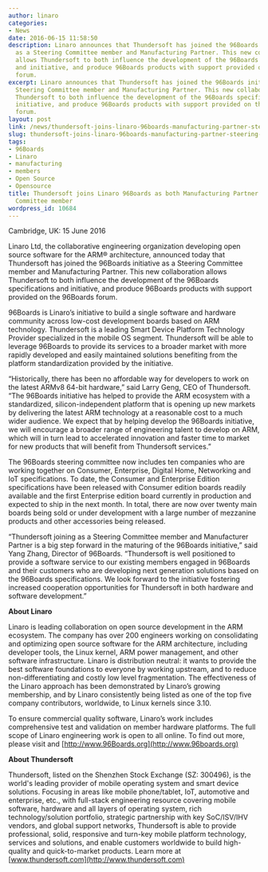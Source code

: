 ```yaml
---
author: linaro
categories:
- News
date: 2016-06-15 11:58:50
description: Linaro announces that Thundersoft has joined the 96Boards initiative
  as a Steering Committee member and Manufacturing Partner. This new collaboration
  allows Thundersoft to both influence the development of the 96Boards specifications
  and initiative, and produce 96Boards products with support provided on the 96Boards
  forum.
excerpt: Linaro announces that Thundersoft has joined the 96Boards initiative as a
  Steering Committee member and Manufacturing Partner. This new collaboration allows
  Thundersoft to both influence the development of the 96Boards specifications and
  initiative, and produce 96Boards products with support provided on the 96Boards
  forum.
layout: post
link: /news/thundersoft-joins-linaro-96boards-manufacturing-partner-steering-committee-member/
slug: thundersoft-joins-linaro-96boards-manufacturing-partner-steering-committee-member
tags:
- 96Boards
- Linaro
- manufacturing
- members
- Open Source
- Opensource
title: Thundersoft joins Linaro 96Boards as both Manufacturing Partner and Steering
  Committee member
wordpress_id: 10684
---
```


Cambridge, UK: 15 June 2016

Linaro Ltd, the collaborative engineering organization developing open source software for the ARM® architecture, announced today that Thundersoft has joined the 96Boards initiative as a Steering Committee member and Manufacturing Partner. This new collaboration allows Thundersoft to both influence the development of the 96Boards specifications and initiative, and produce 96Boards products with support provided on the 96Boards forum.

96Boards is Linaro’s initiative to build a single software and hardware community across low-cost development boards based on ARM technology. Thundersoft is a leading Smart Device Platform Technology Provider specialized in the mobile OS segment. Thundersoft will be able to leverage 96Boards to provide its services to a broader market with more rapidly developed and easily maintained solutions benefiting from the platform standardization provided by the initiative.

“Historically, there has been no affordable way for developers to work on the latest ARMv8 64-bit hardware,” said Larry Geng, CEO of Thundersoft. “The 96Boards initiative has helped to provide the ARM ecosystem with a standardized, silicon-independent platform that is opening up new markets by delivering the latest ARM technology at a reasonable cost to a much wider audience. We expect that by helping develop the 96Boards initiative, we will encourage a broader range of engineering talent to develop on ARM, which will in turn lead to accelerated innovation and faster time to market for new products that will benefit from Thundersoft services.”

The 96Boards steering committee now includes ten companies who are working together on Consumer, Enterprise, Digital Home, Networking and IoT specifications. To date, the Consumer and Enterprise Edition specifications have been released with Consumer edition boards readily available and the first Enterprise edition board currently in production and expected to ship in the next month. In total, there are now over twenty main boards being sold or under development with a large number of mezzanine products and other accessories being released.

“Thundersoft joining as a Steering Committee member and Manufacturer Partner is a big step forward in the maturing of the 96Boards initiative,” said Yang Zhang, Director of 96Boards. “Thundersoft is well positioned to provide a software service to our existing members engaged in 96Boards and their customers who are developing next generation solutions based on the 96Boards specifications. We look forward to the initiative fostering increased cooperation opportunities for Thundersoft in both hardware and software development.”

**About Linaro**

Linaro is leading collaboration on open source development in the ARM ecosystem. The company has over 200 engineers working on consolidating and optimizing open source software for the ARM architecture, including developer tools, the Linux kernel, ARM power management, and other software infrastructure. Linaro is distribution neutral: it wants to provide the best software foundations to everyone by working upstream, and to reduce non-differentiating and costly low level fragmentation. The effectiveness of the Linaro approach has been demonstrated by Linaro’s growing membership, and by Linaro consistently being listed as one of the top five company contributors, worldwide, to Linux kernels since 3.10.

To ensure commercial quality software, Linaro’s work includes comprehensive test and validation on member hardware platforms. The full scope of Linaro engineering work is open to all online. To find out more, please visit []() and [http://www.96Boards.org](http://www.96boards.org)

**About Thundersoft**

Thundersoft, listed on the Shenzhen Stock Exchange (SZ: 300496), is the world's leading provider of mobile operating system and smart device solutions. Focusing in areas like mobile phone/tablet, IoT, automotive and enterprise, etc., with full-stack engineering resource covering mobile software, hardware and all layers of operating system, rich technology/solution portfolio, strategic partnership with key SoC/ISV/IHV vendors, and global support networks, Thundersoft is able to provide professional, solid, responsive and turn-key mobile platform technology, services and solutions, and enable customers worldwide to build high-quality and quick-to-market products. Learn more at [www.thundersoft.com](http://www.thundersoft.com)